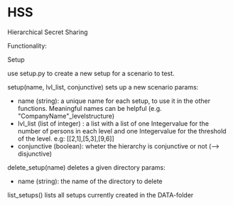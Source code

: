 # HSS
Hierarchical Secret Sharing

Functionality:

Setup

use setup.py to create a new setup for a scenario to test.

setup(name, lvl_list, conjunctive)
sets up a new scenario
params:
- name (string): a unique name for each setup, to use it in the other functions. Meaningful names can be helpful (e.g. "CompanyName"_levelstructure)
- lvl_list (list of integer) : a list with a list of one Integervalue for the number of persons in each level and
	one Integervalue for the threshold of the level.
	e.g: [[2,1],[5,3],[9,6]]
- conjunctive (boolean): wheter the hierarchy is conjunctive or not (--> disjunctive)



delete_setup(name)
deletes a given directory
params:
- name (string): the name of the directory to delete


list_setups()
lists all setups currently created in the DATA-folder
